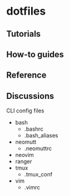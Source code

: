 # dotfiles

## Tutorials
## How-to guides
## Reference
## Discussions




CLI config files
* bash
    - .bashrc
    - .bash_aliases
* neomutt
    - .neomuttrc
* neovim
* ranger
* tmux
    - .tmux_conf
* vim
    - .vimrc
